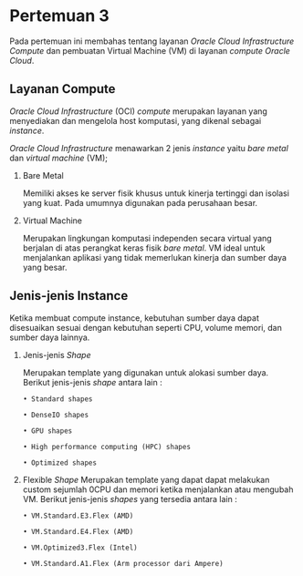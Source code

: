 # Pertemuan 3

Pada pertemuan ini membahas tentang layanan _Oracle Cloud Infrastructure Compute_ dan pembuatan Virtual Machine (VM) di layanan _compute Oracle Cloud_.

## Layanan Compute

_Oracle Cloud Infrastructure_ (OCI) _compute_ merupakan layanan yang menyediakan dan mengelola host komputasi, yang dikenal sebagai _instance_.

_Oracle Cloud Infrastructure_ menawarkan 2 jenis _instance_ yaitu _bare metal_ dan _virtual machine_ (VM);

1. Bare Metal

   Memiliki akses ke server fisik khusus untuk kinerja tertinggi dan isolasi yang kuat. Pada umumnya digunakan pada perusahaan besar.

2. Virtual Machine

   Merupakan lingkungan komputasi independen secara virtual yang berjalan di atas perangkat keras fisik _bare metal_. VM ideal untuk menjalankan aplikasi yang tidak memerlukan kinerja dan sumber daya yang besar.

## Jenis-jenis Instance

Ketika membuat compute instance, kebutuhan sumber daya dapat disesuaikan sesuai dengan kebutuhan seperti CPU, volume memori, dan sumber daya lainnya.

1.  Jenis-jenis _Shape_

    Merupakan template yang digunakan untuk alokasi sumber daya. Berikut jenis-jenis _shape_ antara lain :

        • Standard shapes

        • DenseIO shapes

        • GPU shapes

        • High performance computing (HPC) shapes

        • Optimized shapes

2.  Flexible _Shape_
    Merupakan template yang dapat dapat melakukan custom sejumlah 0CPU dan memori ketika menjalankan atau mengubah VM. Berikut jenis-jenis _shapes_ yang tersedia antara lain :

        • VM.Standard.E3.Flex (AMD)

        • VM.Standard.E4.Flex (AMD)

        • VM.Optimized3.Flex (Intel)

        • VM.Standard.A1.Flex (Arm processor dari Ampere)
